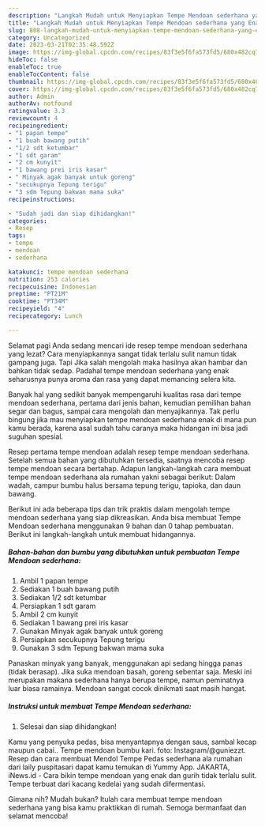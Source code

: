 ```yaml
---
description: "Langkah Mudah untuk Menyiapkan Tempe Mendoan sederhana yang Enak Banget, Buat Buka Puasa Lezat Sekali"
title: "Langkah Mudah untuk Menyiapkan Tempe Mendoan sederhana yang Enak Banget, Buat Buka Puasa Lezat Sekali"
slug: 808-langkah-mudah-untuk-menyiapkan-tempe-mendoan-sederhana-yang-enak-banget-buat-buka-puasa-lezat-sekali
category: Uncategorized
date: 2023-03-21T02:35:48.592Z
image: https://img-global.cpcdn.com/recipes/83f3e5f6fa573fd5/680x482cq70/tempe-mendoan-sederhana-foto-resep-utama.jpg
hideToc: false
enableToc: true
enableTocContent: false
thumbnail: https://img-global.cpcdn.com/recipes/83f3e5f6fa573fd5/680x482cq70/tempe-mendoan-sederhana-foto-resep-utama.jpg
cover: https://img-global.cpcdn.com/recipes/83f3e5f6fa573fd5/680x482cq70/tempe-mendoan-sederhana-foto-resep-utama.jpg
author: Admin
authorAv: notfound
ratingvalue: 3.3
reviewcount: 4
recipeingredient:
- "1 papan tempe"
- "1 buah bawang putih"
- "1/2 sdt ketumbar"
- "1 sdt garam"
- "2 cm kunyit"
- "1 bawang prei iris kasar"
- " Minyak agak banyak untuk goreng"
- "secukupnya Tepung terigu"
- "3 sdm Tepung bakwan mama suka"
recipeinstructions:

- "Sudah jadi dan siap dihidangkan!"
categories:
- Resep
tags:
- tempe
- mendoan
- sederhana

katakunci: tempe mendoan sederhana 
nutrition: 253 calories
recipecuisine: Indonesian
preptime: "PT21M"
cooktime: "PT34M"
recipeyield: "4"
recipecategory: Lunch

---
```



Selamat pagi Anda sedang mencari ide resep tempe mendoan sederhana yang lezat? Cara menyiapkannya sangat tidak terlalu sulit namun tidak gampang juga. Tapi Jika salah mengolah maka hasilnya akan hambar dan bahkan tidak sedap. Padahal tempe mendoan sederhana yang enak seharusnya punya aroma dan rasa yang dapat memancing selera kita.


Banyak hal yang sedikit banyak mempengaruhi kualitas rasa dari tempe mendoan sederhana, pertama dari jenis bahan, kemudian pemilihan bahan segar dan bagus, sampai cara mengolah dan menyajikannya. Tak perlu bingung jika mau menyiapkan tempe mendoan sederhana enak di mana pun kamu berada, karena asal sudah tahu caranya maka hidangan ini bisa jadi suguhan spesial.

Resep pertama tempe mendoan adalah resep tempe mendoan sederhana. Setelah semua bahan yang dibutuhkan tersedia, saatnya mencoba resep tempe mendoan secara bertahap. Adapun langkah-langkah cara membuat tempe mendoan sederhana ala rumahan yakni sebagai berikut: Dalam wadah, campur bumbu halus bersama tepung terigu, tapioka, dan daun bawang.


Berikut ini ada beberapa tips dan trik praktis dalam mengolah tempe mendoan sederhana yang siap dikreasikan. Anda bisa membuat Tempe Mendoan sederhana menggunakan 9 bahan dan 0 tahap pembuatan. Berikut ini langkah-langkah untuk membuat hidangannya.

<!--inarticleads1-->

##### Bahan-bahan dan bumbu yang dibutuhkan untuk pembuatan Tempe Mendoan sederhana:

1. Ambil 1 papan tempe
1. Sediakan 1 buah bawang putih
1. Sediakan 1/2 sdt ketumbar
1. Persiapkan 1 sdt garam
1. Ambil 2 cm kunyit
1. Sediakan 1 bawang prei iris kasar
1. Gunakan  Minyak agak banyak untuk goreng
1. Persiapkan secukupnya Tepung terigu
1. Gunakan 3 sdm Tepung bakwan mama suka


Panaskan minyak yang banyak, menggunakan api sedang hingga panas (tidak berasap). Jika suka mendoan basah, goreng sebentar saja. Meski ini merupakan makana sederhana hanya berupa tempe, namun peminatnya luar biasa ramainya. Mendoan sangat cocok dinikmati saat masih hangat. 

<!--inarticleads2-->

##### Instruksi untuk membuat Tempe Mendoan sederhana:


1. Selesai dan siap dihidangkan!

Kamu yang penyuka pedas, bisa menyantapnya dengan saus, sambal kecap maupun cabai.. Tempe mendoan bumbu kari. foto: Instagram/@guniezzt. Resep dan cara membuat Mendol Tempe Pedas sederhana ala rumahan dari laily puspitasari dapat kamu temukan di Yummy App. JAKARTA, iNews.id - Cara bikin tempe mendoan yang enak dan gurih tidak terlalu sulit. Tempe terbuat dari kacang kedelai yang sudah difermentasi. 

Gimana nih? Mudah bukan? Itulah cara membuat tempe mendoan sederhana yang bisa kamu praktikkan di rumah. Semoga bermanfaat dan selamat mencoba!
